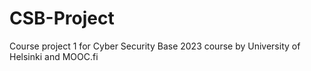 # CSB-Project
Course project 1 for Cyber Security Base 2023 course by University of Helsinki and MOOC.fi
